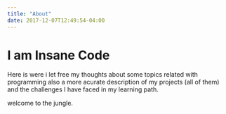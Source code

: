```yaml
---
title: "About"
date: 2017-12-07T12:49:54-04:00
---
```


# I am Insane Code

Here is were i let free my thoughts about some topics related with programming also a more acurate description of my projects (all of them) and the challenges I have faced in my learning path.

welcome to the jungle.